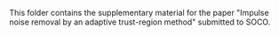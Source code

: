 This folder contains the supplementary material for the paper "Impulse noise removal by an adaptive trust-region method" submitted to SOCO.